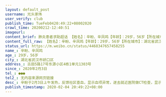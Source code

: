 ```yaml
---
layout: default_post
username: 光头家伟
user_verify: club
publish_time: TueFeb0420:49:22+08002020
crawl_time: 20200212-12:40:51
imageurl: 
content_brief: 肺炎患者求助超话 【姓名】：辛盼、辛凤鸣【年龄】：29岁，56岁【所在城市】：湖北省武汉市硚口区【所在小区、社区】：古田5路17号东源小区4栋1单元1303号【患病时间】：2020年2月3日【病情描述】：辛盼于2月3日上午发热，反馈社区查血，显示血项异常，遂去就近医院做CT检查，显示肺部成片 ...全文
content_full_raw: 【姓名】：辛盼、辛凤鸣【年龄】：29岁，56岁【所在城市】：湖北省武汉市硚口区【所在小区、社区】：古田5路17号东源小区4栋1单元1303号【患病时间】：2020年2月3日【病情描述】：辛盼于2月3日上午发热，反馈社区查血，显示血项异常，遂去就近医院做CT检查，显示肺部成片磨玻璃状溢出影，医生CT确认为新型肺炎，病例注明为病毒性肺炎，但未做核酸检测，当天因医院药物短缺，仅开1天的药物，要求回家隔离。2月4日早高烧至38.7度，药物基本无效且极度缺乏！上报社区，社区反馈会尽快安排有空床位的话进行收治，但基本无反馈！其父几天前也有发热咳嗽症状，今日做了胸部CT，结果基本一致，还伴随其他肝方面基础疾病。目前父女二人已CT确诊为新冠肺炎，但无检测试剂，无医院收治，在家隔离条件有限，只会加重病情，且易感染家人，恳请媒体关注，帮忙协调确诊收治，家中还有年迈的爷爷奶奶，2月3号之前也密切接触，属于高危人群，情况危急，恳请帮助。【联系方式】：●●●【其他紧急联系人】：无内容来源：网页链接
status_url: https://m.weibo.cn/status/4468347657458255
name_: 辛盼、辛凤鸣
age_: 29岁，56岁
city_: 湖北省武汉市硚口区
address_: 古田5路17号东源小区4栋1单元1303号
since_: 2020年2月3日
tel_: ●●●
tel2_: 无内容来源网页链接
desc_: 辛盼于2月3日上午发热，反馈社区查血，显示血项异常，遂去就近医院做CT检查，显示肺部成片磨玻璃状溢出影，医生CT确认为新型肺炎，病例注明为病毒性肺炎，但未做核酸检测，当天因医院药物短缺，仅开1天的药物，要求回家隔离。2月4日早高烧至38.7度，药物基本无效且极度缺乏！上报社区，社区反馈会尽快安排有空床位的话进行收治，但基本无反馈！其父几天前也有发热咳嗽症状，今日做了胸部CT，结果基本一致，还伴随其他肝方面基础疾病。目前父女二人已CT确诊为新冠肺炎，但无检测试剂，无医院收治，在家隔离条件有限，只会加重病情，且易感染家人，恳请媒体关注，帮忙协调确诊收治，家中还有年迈的爷爷奶奶，2月3号之前也密切接触，属于高危人群，情况危急，恳请帮助。
publish_timestamp: 2020-02-04 20:49:22+08:00
---
```

